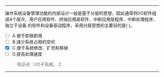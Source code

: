 ---
操作系统设备管理功能的内部设计一般是基于分层的思想，因此通常将I/O软件组成4个层次，用户应用软件、终端应用层软件、中断应用层程序、中断处理程序、独立于设备
的软件和设备驱动程序，采用分层思想的主要目的是( )。
- [ ] A.便于即擦即用 
- [ ] B.减少系统占用的空间 
- [x] C.便于系统修改、扩充和移植 
- [ ] D.提高处理速度

> 知识点：I/O子系统。
> C

---
